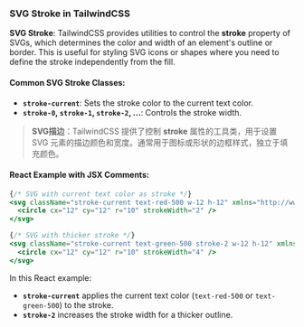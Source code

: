 ### SVG Stroke in TailwindCSS

**SVG Stroke**: TailwindCSS provides utilities to control the **stroke** property of SVGs, which determines the color and width of an element's outline or border. This is useful for styling SVG icons or shapes where you need to define the stroke independently from the fill.

#### Common SVG Stroke Classes:
- **`stroke-current`**: Sets the stroke color to the current text color.
- **`stroke-0`, `stroke-1`, `stroke-2`, ...**: Controls the stroke width.

> **SVG描边**：TailwindCSS 提供了控制 **stroke** 属性的工具类，用于设置 SVG 元素的描边颜色和宽度。通常用于图标或形状的边框样式，独立于填充颜色。

#### React Example with JSX Comments:

```jsx
{/* SVG with current text color as stroke */}
<svg className="stroke-current text-red-500 w-12 h-12" xmlns="http://www.w3.org/2000/svg" viewBox="0 0 24 24">
  <circle cx="12" cy="12" r="10" strokeWidth="2" />
</svg>

{/* SVG with thicker stroke */}
<svg className="stroke-current text-green-500 stroke-2 w-12 h-12" xmlns="http://www.w3.org/2000/svg" viewBox="0 0 24 24">
  <circle cx="12" cy="12" r="10" strokeWidth="4" />
</svg>
```

In this React example:
- **`stroke-current`** applies the current text color (`text-red-500` or `text-green-500`) to the stroke.
- **`stroke-2`** increases the stroke width for a thicker outline.